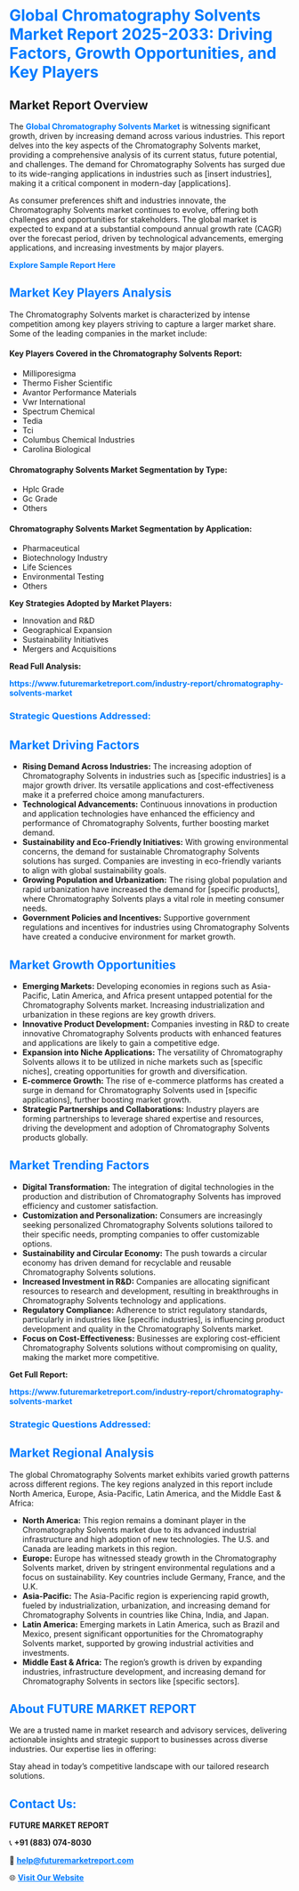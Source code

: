 <h1 style="color: #007BFF;">Global Chromatography Solvents Market Report 2025-2033: Driving Factors, Growth Opportunities, and Key Players</h1>

<section id="overview">
<h2>Market Report Overview</h2>
<p>The <a href="https://www.futuremarketreport.com/industry-report/chromatography-solvents-market" style="color: #007BFF; text-decoration: none;"><strong>Global Chromatography Solvents Market</strong></a> is witnessing significant growth, driven by increasing demand across various industries. This report delves into the key aspects of the Chromatography Solvents market, providing a comprehensive analysis of its current status, future potential, and challenges. The demand for Chromatography Solvents has surged due to its wide-ranging applications in industries such as [insert industries], making it a critical component in modern-day [applications].</p>
<p>As consumer preferences shift and industries innovate, the Chromatography Solvents market continues to evolve, offering both challenges and opportunities for stakeholders. The global market is expected to expand at a substantial compound annual growth rate (CAGR) over the forecast period, driven by technological advancements, emerging applications, and increasing investments by major players.</p>
</section>

<section id="overview">
<p><a href="https://www.futuremarketreport.com/request-sample/reportId=30229" style="color: #007BFF; text-decoration: none;"><strong>Explore Sample Report Here</strong></a></p>
</section>

<section id="key-players">
<h2 style="color: #007BFF;">Market Key Players Analysis</h2>
<p>The Chromatography Solvents market is characterized by intense competition among key players striving to capture a larger market share. Some of the leading companies in the market include:</p>
<h4>Key Players Covered in the Chromatography Solvents Report:</h4>
<ul><li>Milliporesigma</li><li>Thermo Fisher Scientific</li><li>Avantor Performance Materials</li><li>Vwr International</li><li>Spectrum Chemical</li><li>Tedia</li><li>Tci</li><li>Columbus Chemical Industries</li><li>Carolina Biological</li></ul>
<h4>Chromatography Solvents Market Segmentation by Type:</h4>
<ul><li>Hplc Grade</li><li>Gc Grade</li><li>Others</li></ul>

<h4>Chromatography Solvents Market Segmentation by Application:</h4>
<ul><li>Pharmaceutical</li><li>Biotechnology Industry</li><li>Life Sciences</li><li>Environmental Testing</li><li>Others</li></ul>
<p><strong>Key Strategies Adopted by Market Players:</strong></p>
<ul>
<li>Innovation and R&D</li>
<li>Geographical Expansion</li>
<li>Sustainability Initiatives</li>
<li>Mergers and Acquisitions</li>
</ul>
</section>

<section>
<p><strong>Read Full Analysis: </strong></p><a href="https://www.futuremarketreport.com/industry-report/chromatography-solvents-market" style="color: #007BFF; text-decoration: none;"><strong>https://www.futuremarketreport.com/industry-report/chromatography-solvents-market</strong></a>
<h3 style="color: #007BFF;">Strategic Questions Addressed:</h3>
</section>

<section id="driving-factors">
<h2 style="color: #007BFF;">Market Driving Factors</h2>
<ul>
<li><strong>Rising Demand Across Industries:</strong> The increasing adoption of Chromatography Solvents in industries such as [specific industries] is a major growth driver. Its versatile applications and cost-effectiveness make it a preferred choice among manufacturers.</li>
<li><strong>Technological Advancements:</strong> Continuous innovations in production and application technologies have enhanced the efficiency and performance of Chromatography Solvents, further boosting market demand.</li>
<li><strong>Sustainability and Eco-Friendly Initiatives:</strong> With growing environmental concerns, the demand for sustainable Chromatography Solvents solutions has surged. Companies are investing in eco-friendly variants to align with global sustainability goals.</li>
<li><strong>Growing Population and Urbanization:</strong> The rising global population and rapid urbanization have increased the demand for [specific products], where Chromatography Solvents plays a vital role in meeting consumer needs.</li>
<li><strong>Government Policies and Incentives:</strong> Supportive government regulations and incentives for industries using Chromatography Solvents have created a conducive environment for market growth.</li>
</ul>
</section>

<section id="growth-opportunities">
<h2 style="color: #007BFF;">Market Growth Opportunities</h2>
<ul>
<li><strong>Emerging Markets:</strong> Developing economies in regions such as Asia-Pacific, Latin America, and Africa present untapped potential for the Chromatography Solvents market. Increasing industrialization and urbanization in these regions are key growth drivers.</li>
<li><strong>Innovative Product Development:</strong> Companies investing in R&D to create innovative Chromatography Solvents products with enhanced features and applications are likely to gain a competitive edge.</li>
<li><strong>Expansion into Niche Applications:</strong> The versatility of Chromatography Solvents allows it to be utilized in niche markets such as [specific niches], creating opportunities for growth and diversification.</li>
<li><strong>E-commerce Growth:</strong> The rise of e-commerce platforms has created a surge in demand for Chromatography Solvents used in [specific applications], further boosting market growth.</li>
<li><strong>Strategic Partnerships and Collaborations:</strong> Industry players are forming partnerships to leverage shared expertise and resources, driving the development and adoption of Chromatography Solvents products globally.</li>
</ul>
</section>

<section id="trending-factors">
<h2 style="color: #007BFF;">Market Trending Factors</h2>
<ul>
<li><strong>Digital Transformation:</strong> The integration of digital technologies in the production and distribution of Chromatography Solvents has improved efficiency and customer satisfaction.</li>
<li><strong>Customization and Personalization:</strong> Consumers are increasingly seeking personalized Chromatography Solvents solutions tailored to their specific needs, prompting companies to offer customizable options.</li>
<li><strong>Sustainability and Circular Economy:</strong> The push towards a circular economy has driven demand for recyclable and reusable Chromatography Solvents solutions.</li>
<li><strong>Increased Investment in R&D:</strong> Companies are allocating significant resources to research and development, resulting in breakthroughs in Chromatography Solvents technology and applications.</li>
<li><strong>Regulatory Compliance:</strong> Adherence to strict regulatory standards, particularly in industries like [specific industries], is influencing product development and quality in the Chromatography Solvents market.</li>
<li><strong>Focus on Cost-Effectiveness:</strong> Businesses are exploring cost-efficient Chromatography Solvents solutions without compromising on quality, making the market more competitive.</li>
</ul>
</section>

<section>
<p><strong>Get Full Report: </strong></p><a href="https://www.futuremarketreport.com/industry-report/chromatography-solvents-market" style="color: #007BFF; text-decoration: none;"><strong>https://www.futuremarketreport.com/industry-report/chromatography-solvents-market</strong></a>
<h3 style="color: #007BFF;">Strategic Questions Addressed:</h3>
</section>


<section id="regional-analysis">
<h2 style="color: #007BFF;">Market Regional Analysis</h2>
<p>The global Chromatography Solvents market exhibits varied growth patterns across different regions. The key regions analyzed in this report include North America, Europe, Asia-Pacific, Latin America, and the Middle East & Africa:</p>
<ul>
<li><strong>North America:</strong> This region remains a dominant player in the Chromatography Solvents market due to its advanced industrial infrastructure and high adoption of new technologies. The U.S. and Canada are leading markets in this region.</li>
<li><strong>Europe:</strong> Europe has witnessed steady growth in the Chromatography Solvents market, driven by stringent environmental regulations and a focus on sustainability. Key countries include Germany, France, and the U.K.</li>
<li><strong>Asia-Pacific:</strong> The Asia-Pacific region is experiencing rapid growth, fueled by industrialization, urbanization, and increasing demand for Chromatography Solvents in countries like China, India, and Japan.</li>
<li><strong>Latin America:</strong> Emerging markets in Latin America, such as Brazil and Mexico, present significant opportunities for the Chromatography Solvents market, supported by growing industrial activities and investments.</li>
<li><strong>Middle East & Africa:</strong> The region’s growth is driven by expanding industries, infrastructure development, and increasing demand for Chromatography Solvents in sectors like [specific sectors].</li>
</ul>
</section>

<footer>
<h2 style="color: #007BFF;">About FUTURE MARKET REPORT</h2>
<p>We are a trusted name in market research and advisory services, delivering actionable insights and strategic support to businesses across diverse industries. Our expertise lies in offering:</p>

<p>Stay ahead in today’s competitive landscape with our tailored research solutions.</p>

<h2 style="color: #007BFF;">Contact Us:</h2>
<p><strong>FUTURE MARKET REPORT</strong></p>
<p>📞 <strong>+91 (883) 074-8030</strong></p>
<p>📧 <strong><a href="mailto:help@futuremarketreport.com" style="color: #007BFF;">help@futuremarketreport.com</a></strong></p>
<p>🌐 <strong><a href="https://www.futuremarketreport.com/" style="color: #007BFF;">Visit Our Website</a></strong></p>
</footer>